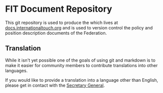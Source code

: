 # FIT Document Repository

This git repository is used to produce the  which lives at [docs.internationaltouch.org][d]
and is used to version control the policy and position description documents of the Federation.

## Translation

While it isn't yet possible one of the goals of using git and markdown is to make it easier
for community members to contribute translations into other languages.

If you would like to provide a translation into a language other than English, please get in
contact with the [Secretary General][s].

[d]: https://docs.internationaltouch.org/
[s]: mailto:secretary-general@internationaltouch.org
